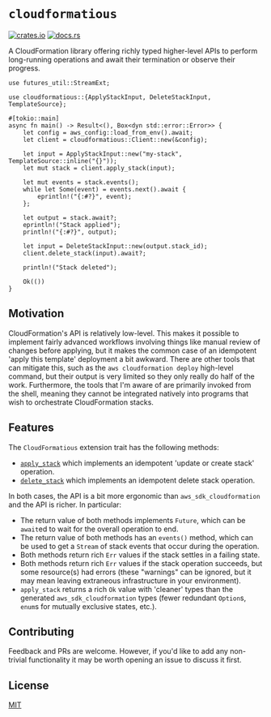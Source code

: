 # `cloudformatious`

[![crates.io](https://img.shields.io/crates/v/cloudformatious?logo=rust&style=flat-square)](https://crates.io/crates/cloudformatious)
[![docs.rs](https://img.shields.io/docsrs/cloudformatious?logo=rust&style=flat-square)](https://docs.rs/cloudformatious)

A CloudFormation library offering richly typed higher-level APIs to perform long-running operations and await their termination or observe their progress.

```rust,no_run
use futures_util::StreamExt;

use cloudformatious::{ApplyStackInput, DeleteStackInput, TemplateSource};

#[tokio::main]
async fn main() -> Result<(), Box<dyn std::error::Error>> {
    let config = aws_config::load_from_env().await;
    let client = cloudformatious::Client::new(&config);

    let input = ApplyStackInput::new("my-stack", TemplateSource::inline("{}"));
    let mut stack = client.apply_stack(input);

    let mut events = stack.events();
    while let Some(event) = events.next().await {
        eprintln!("{:#?}", event);
    };

    let output = stack.await?;
    eprintln!("Stack applied");
    println!("{:#?}", output);

    let input = DeleteStackInput::new(output.stack_id);
    client.delete_stack(input).await?;

    println!("Stack deleted");

    Ok(())
}
```

## Motivation

CloudFormation's API is relatively low-level.
This makes it possible to implement fairly advanced workflows involving things like manual review of changes before applying, but it makes the common case of an idempotent 'apply this template' deployment a bit awkward.
There are other tools that can mitigate this, such as the `aws cloudformation deploy` high-level command, but their output is very limited so they only really do half of the work.
Furthermore, the tools that I'm aware of are primarily invoked from the shell, meaning they cannot be integrated natively into programs that wish to orchestrate CloudFormation stacks.

## Features

The `CloudFormatious` extension trait has the following methods:

- [`apply_stack`] which implements an idempotent 'update or create stack' operation.
- [`delete_stack`] which implements an idempotent delete stack operation.

[`apply_stack`]: https://docs.rs/cloudformatious/latest/cloudformatious/trait.CloudFormatious.html#method.apply_stack
[`delete_stack`]: https://docs.rs/cloudformatious/latest/cloudformatious/trait.CloudFormatious.html#method.delete_stack

In both cases, the API is a bit more ergonomic than `aws_sdk_cloudformation` and the API is richer.
In particular:

- The return value of both methods implements `Future`, which can be `await`ed to wait for the overall operation to end.
- The return value of both methods has an `events()` method, which can be used to get a `Stream` of stack events that occur during the operation.
- Both methods return rich `Err` values if the stack settles in a failing state.
- Both methods return rich `Err` values if the stack operation succeeds, but some resource(s) had errors (these "warnings" can be ignored, but it may mean leaving extraneous infrastructure in your environment).
- `apply_stack` returns a rich `Ok` value with 'cleaner' types than the generated `aws_sdk_cloudformation` types (fewer redundant `Option`s, `enum`s for mutually exclusive states, etc.).

## Contributing

Feedback and PRs are welcome.
However, if you'd like to add any non-trivial functionality it may be worth opening an issue to discuss it first.

## License

[MIT](https://choosealicense.com/licenses/mit/)
